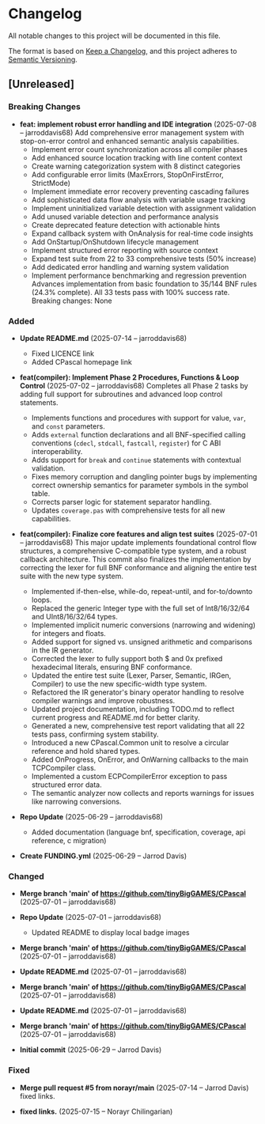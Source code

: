 # Changelog

All notable changes to this project will be documented in this file.

The format is based on [Keep a Changelog](https://keepachangelog.com/en/1.0.0/),
and this project adheres to [Semantic Versioning](https://semver.org/spec/v2.0.0.html).

## [Unreleased]

### Breaking Changes
- **feat: implement robust error handling and IDE integration** (2025-07-08 – jarroddavis68)
  Add comprehensive error management system with stop-on-error control
  and enhanced semantic analysis capabilities.
  - Implement error count synchronization across all compiler phases
  - Add enhanced source location tracking with line content context
  - Create warning categorization system with 8 distinct categories
  - Add configurable error limits (MaxErrors, StopOnFirstError, StrictMode)
  - Implement immediate error recovery preventing cascading failures
  - Add sophisticated data flow analysis with variable usage tracking
  - Implement uninitialized variable detection with assignment validation
  - Add unused variable detection and performance analysis
  - Create deprecated feature detection with actionable hints
  - Expand callback system with OnAnalysis for real-time code insights
  - Add OnStartup/OnShutdown lifecycle management
  - Implement structured error reporting with source context
  - Expand test suite from 22 to 33 comprehensive tests (50% increase)
  - Add dedicated error handling and warning system validation
  - Implement performance benchmarking and regression prevention
  Advances implementation from basic foundation to 35/144 BNF rules
  (24.3% complete). All 33 tests pass with 100% success rate.
  Breaking changes: None


### Added
- **Update README.md** (2025-07-14 – jarroddavis68)
  - Fixed LICENCE link
  - Added CPascal homepage link

- **feat(compiler): Implement Phase 2 Procedures, Functions & Loop Control** (2025-07-02 – jarroddavis68)
  Completes all Phase 2 tasks by adding full support for subroutines and advanced loop control statements.
  - Implements functions and procedures with support for value, `var`, and `const` parameters.
  - Adds `external` function declarations and all BNF-specified calling conventions (`cdecl`, `stdcall`, `fastcall`, `register`) for C ABI interoperability.
  - Adds support for `break` and `continue` statements with contextual validation.
  - Fixes memory corruption and dangling pointer bugs by implementing correct ownership semantics for parameter symbols in the symbol table.
  - Corrects parser logic for statement separator handling.
  - Updates `coverage.pas` with comprehensive tests for all new capabilities.

- **feat(compiler): Finalize core features and align test suites** (2025-07-01 – jarroddavis68)
  This major update implements foundational control flow structures, a comprehensive C-compatible type system, and a robust callback architecture. This commit also finalizes the implementation by correcting the lexer for full BNF conformance and aligning the entire test suite with the new type system.
  - Implemented if-then-else, while-do, repeat-until, and for-to/downto loops.
  - Replaced the generic Integer type with the full set of Int8/16/32/64 and UInt8/16/32/64 types.
  - Implemented implicit numeric conversions (narrowing and widening) for integers and floats.
  - Added support for signed vs. unsigned arithmetic and comparisons in the IR generator.
  - Corrected the lexer to fully support both $ and 0x prefixed hexadecimal literals, ensuring BNF conformance.
  - Updated the entire test suite (Lexer, Parser, Semantic, IRGen, Compiler) to use the new specific-width type system.
  - Refactored the IR generator's binary operator handling to resolve compiler warnings and improve robustness.
  - Updated project documentation, including TODO.md to reflect current progress and README.md for better clarity.
  - Generated a new, comprehensive test report validating that all 22 tests pass, confirming system stability.
  - Introduced a new CPascal.Common unit to resolve a circular reference and hold shared types.
  - Added OnProgress, OnError, and OnWarning callbacks to the main TCPCompiler class.
  - Implemented a custom ECPCompilerError exception to pass structured error data.
  - The semantic analyzer now collects and reports warnings for issues like narrowing conversions.

- **Repo Update** (2025-06-29 – jarroddavis68)
  - Added documentation (language bnf, specification, coverage, api reference, c migration)

- **Create FUNDING.yml** (2025-06-29 – Jarrod Davis)


### Changed
- **Merge branch 'main' of https://github.com/tinyBigGAMES/CPascal** (2025-07-01 – jarroddavis68)

- **Repo Update** (2025-07-01 – jarroddavis68)
  - Updated README to display local badge images

- **Merge branch 'main' of https://github.com/tinyBigGAMES/CPascal** (2025-07-01 – jarroddavis68)

- **Update README.md** (2025-07-01 – jarroddavis68)

- **Merge branch 'main' of https://github.com/tinyBigGAMES/CPascal** (2025-07-01 – jarroddavis68)

- **Update README.md** (2025-07-01 – jarroddavis68)

- **Merge branch 'main' of https://github.com/tinyBigGAMES/CPascal** (2025-07-01 – jarroddavis68)

- **Initial commit** (2025-06-29 – Jarrod Davis)


### Fixed
- **Merge pull request #5 from norayr/main** (2025-07-14 – Jarrod Davis)
  fixed links.

- **fixed links.** (2025-07-15 – Norayr Chilingarian)

